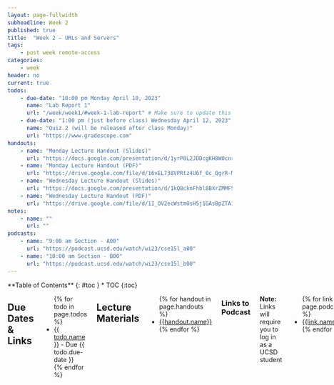 ```yaml
---
layout: page-fullwidth
subheadline: Week 2
published: true
title:  "Week 2 – URLs and Servers"
tags:
    - post week remote-access
categories:
    - week
header: no
current: true
todos:
    - due-date: "10:00 pm Monday April 10, 2023"
      name: "Lab Report 1"
      url: "/week/week1/#week-1-lab-report" # Make sure to update this link if its not on right page
    - due-date: "1:00 pm (just before class) Wednesday April 12, 2023"
      name: "Quiz 2 (will be released after class Monday)"
      url: "https://www.gradescope.com"
handouts:
    - name: "Monday Lecture Handout (Slides)"
      url: "https://docs.google.com/presentation/d/1yrP0L2JDDcgKH8WOcnrLd7Y726rjt4st/edit?usp=sharing&ouid=117353430475660375516&rtpof=true&sd=true"
    - name: "Monday Lecture Handout (PDF)"
      url: "https://drive.google.com/file/d/16vEL738VPRtz4U6f_0c_QgrR-MSxilRW/view?usp=sharing"
    - name: "Wednesday Lecture Handout (Slides)"
      url: "https://docs.google.com/presentation/d/1kQ8cknFhbl8BXrZMMF5YdrFnpLznOq4B/edit?usp=sharing&ouid=117353430475660375516&rtpof=true&sd=true"
    - name: "Wednesday Lecture Handout (PDF)"
      url: "https://drive.google.com/file/d/1I_OV2ecWstm0sH5j1GAsBpZTA1vHKrI9/view?usp=share_link"
notes:
    - name: ""
      url: ""
podcasts:
    - name: "9:00 am Section - A00"
      url: "https://podcast.ucsd.edu/watch/wi23/cse15l_a00"
    - name: "10:00 am Section - B00"
      url: "https://podcast.ucsd.edu/watch/wi23/cse15l_b00"
---
```


<div class="row">
<div class="medium-4 medium-push-8 columns" markdown="1">
<div class="panel radius fixed-toc"  data-options="sticky_on:large" markdown="1">
**Table of Contents**
{: #toc }
*  TOC
{:toc}
</div>
</div><!-- /.medium-4.columns -->

<div class="medium-8 medium-pull-4 columns" markdown="1">

## Due Dates & Links

<ul>
{% for todo in page.todos %}
<li><a href="{{ todo.url }}">{{ todo.name }}</a> - Due {{ todo.due-date }}</li>
{% endfor %}
</ul>

## Lecture Materials
<ul>
{% for handout in page.handouts %}
<li><a href="{{handout.url}}">{{handout.name}}</a></li>
{% endfor %}
</ul>

<!-- ### In-class notes
{% for note in page.notes %}
<a href="{{ note.url }}">{{ note.name }}</a>
<iframe src="{{ note.url }}/preview" width="640" height="480" allow="autoplay"></iframe>
{% endfor %} -->

### Links to Podcast
**Note:** Links will require you to log in as a UCSD student
<ul>
{% for link in page.podcasts %} 
<li><a href="{{link.url}}">{{link.name}}</a></li>
{% endfor %}
</ul>

## Lab Tasks

As usual, you can read ahead and are encouraged to prepare! Keep in mind that
the lab isn't guaranteed to be final until the day of the lab, and a lot of the
exercises are collaborative, so you can't truly “finish it ahead of time”.
    
Today we'll use some of what we learned about URLS to create a **web server**.
    
### Meet Your New Group!

We have assigned you into groups that you will collaborate in for the rest of the
quarter. When you arrive at your lab, see the screen at the front of the room to
find your assigned seat.

**Write down in notes** – In your groups, share, and note in the running notes
document (discussion leaders, you answer these as well!):

- How you'd like people to refer to you (pronounce your name/nickname, pronouns
like he/her/they, etc)
- Your major
- One of:
    - A UCSD student organization you're a member of or interested in
    - Your favorite place you've found on campus so far
    - A useful campus shortcut or trick you know
- Your answer to the following question. Discuss why you chose that answer. ![Image](../../images/owls.png)

### Getting Set Up

#### Downloading Java JDK
If you don't have Java already installed, (CSE 12 students most likely already have) go ahead and download
the latest Java JDK version from this [Oracle](https://www.oracle.com/java/technologies/downloads/) link.
Download the version that has "Installer" in the file name for your specific device (Linux, macOS, Windows).

#### Cloning with Github Desktop

There are many ways to download the code from your repository and upload
changes. We will use [Github Desktop](https://desktop.github.com/) to do this
today, and see other options in the future. Even if you have some other
preferred way to do this that you've used before, please do follow the tutorial!
You may learn something new and useful.

Download the [Desktop Client](https://desktop.github.com/) for Github. Install
it, and log in with your Github account. The startup page should look something
like this:

![](/images/github-desktop.png)

Then, you can get the code from your repository in one of several ways:

- On the repository page, there is a `<> Code` button; you can click on that and
choose “Open with Github Desktop”
- From Github Desktop, you can choose “Clone a Repository from the Internet” and
then choose your repository

To test it out, try cloning your lab reports repository. You'll see a message
about cloning, and then see this page:

![](/images/github-after-clone.png)

One thing that I often find a little surprising about this page is that it
doesn't list any files – `index.md` is nowhere to be found here! This is because
Github Desktop (and the underlying tool, `git`) are all about tracking and
recording _changes_; we won't see much in this interface until we make some
edits or create some new files.

Later in the lab, you'll clone another repository and work with it a bit, so
you'll see how this works.

### The `URLHandler` Interface

There's a lot that web servers can do. We will start with a small fragment of
their behavior that is enough to do interesting work. For now we'll focus on
programs that take a URL as input and respond with the text of a web page. We'll
call the part of the program that does this processing a `URLHandler`:

```
interface URLHandler {
  String processRequest(URI uri);
}
```

We'll also use a class that takes a `URLHandler` and starts up the server that
listens for incoming connections.

```
class Server {
  static void start(int port, URLHandler handler) { ... }
}
```

(Note that it says `URI`, not `URL`. There isn't a meaningful difference between
these concepts for our purposes, and all the URIs we work with are also URLs.
Java has [good documentation on
URI](https://docs.oracle.com/javase/8/docs/api/java/net/URI.html). We'll discuss
what a `port` is below.).

We've provided an implementation of a web server that works with this interface here:

[https://github.com/ucsd-cse15l-f22/wavelet](https://github.com/ucsd-cse15l-f22/wavelet)

Everyone in your group should make a **fork** of this repository.

The fork button is on the upper right:

![](/images/fork-button.png)

This makes a copy of the repository on in your Github account. Then, clone the
repository that you forked (not the original!) using Github Desktop, and open it
in Visual Studio Code.

There are two files in this repository:

- `Server.java` – we wrote this and you can treat it as a “black box”, without
understanding its details for today. Of course, you're welcome to read it and
ask questions about it, but we might defer your questions to Edstem, office
hours, or later to focus on the work specific to this lab.
- `NumberServer.java` – this is a program with a `main` method that creates a
`URLHandler` that manages a single number, and uses `Server.java` to start a web
server using that handler.

Read through the code in `NumberServer.java`. Discuss with your partner what you think each line or code block does. 

**Write down in notes** - What questions do you and your partner still have? It’s OK to have open questions at this point! Many will be resolved by the next few sections.

### Building and Running the Server

You can build and run the server on your local computer using these two
commands, from the working directory of the clone of the repository. It should
look like this when it works:

```
⤇ javac Server.java NumberServer.java 
⤇ java NumberServer 4000
Server Started! Visit http://localhost:4000
```

Then, in a browser on your computer, open
[http://localhost:4000](http://localhost:4000). You should see something that
looks like this:

![localhost_4000](/images/localhost_4000.png)

There are a few definitions worth discussing here:

- **Ports**: The `4000` above identifies a specific _port_ that the web server
runs on. This is an extra part of a URL that's often used in development; `4000`
isn't special and you could pick others – you're welcome to try a few in the
thousands; it won't break anything.  Sites on the public web actually use a port
as well, either
[`80`](https://en.wikipedia.org/wiki/Hypertext_Transfer_Protocol_) or
[`443`](https://en.wikipedia.org/wiki/HTTPS), but your browser hides it from you
because it's the default. You're welcome to read about these details, but they
aren't necessary to learn the relevant stuff in this lab.

- **Localhost**: The `localhost` domain refers to _the computer you're on_. So
rather than going out over the internet to send the URL to a particular domain
somewhere else, this page is being handled by the running Java program on your
computer, which we say is “listening” on localhost at port 4000. That work is
what's done in `Server.java` and by Java's `HTTPServer` library.

It's also worth pointing out that the terminal will just sit there without
letting you type more commands while the server is running: it is in an infinite
loop waiting for the next URL request to come in! You can stop the server by
pressing `Ctrl-c` (this works for any terminal command that's in an infinite
loop).

Try out URLs with paths and queries on the running server as described in
`NumberServer.java`. Based on the code, what paths and query combinations do you
think will have interesting effects? Try them out!

Try editing line 11 of `NumberServer.java` to include your name before the number is displayed. Example output: ``` [Your Name]’s number: 3 ```

Because we’ve made a new change to our server, we need to restart the server for those changes to be displayed on the web browser. 
To stop the server, press `Ctrl-C`, then restart the server by running the same commands as earlier that we used to start it (`javac` and `java` commands). 

In order for these changes to appear on GitHub, we need to **commit** and **push** them. Open your GitHub Desktop window, and it should show that you have made a change in the `wavelet` respository as seen in the image below. Click the button shown at the bottom left that says `Commit to master`.

![commit_github_desktop](/images/commit-github-desktop.png)

Next, for the changes to actually appear on GitHub, you need to **push** them. GitHub Desktop should now display a new screen. Click the `Push origin` button displayed in the screenshot below.

![push_github_desktop](/images/push-github-desktop.png)

Now your changes to this repository should be visible in GitHub!

**Write down in notes** – show a screenshot of trying each of the paths that
provide a response based on your reading of `NumberServer.java`. There should be
4: the root path, one for incrementing, one for adding by a specific count, and
one that shows an error.

### Run the Server on a Remote Computer

Next, log into your course account on `ieng6`. Then run this command:

```
git clone <your-repository-url-for-your-fork>
```

Feel free to ask your lab tutor for help doing this, and
there might even be strategies that you can find as a group that make it easier
to get the code onto the server! However you do it, make note of how you copied,
built, and ran the code. (**HINT:** Take a look at some of the commands shown in this week's lecture material for tips on how to copy files over.)

Now, run your web server on `ieng6` using the same `java` and `javac` commands that you used to run it on your local machine. Note that there are only 3 ieng6 computers (you'll see that you've connected to
`ieng6-201`, `ieng6-202`, or `ieng6-203` in the prompt), which presents a
problem – each one only has one port `4000`. If multiple people try to use the
same port at the same time on the same computer, there will be an error:

```
[cs15lwi23@ieng6-202]:wavelet:123$ java NumberServer 4000
Exception in thread "main" java.net.BindException: Address already in use
        at sun.nio.ch.Net.bind0(Native Method)
        at sun.nio.ch.Net.bind(Net.java:461)
        at sun.nio.ch.Net.bind(Net.java:453)
```
{: .remote}

So you can't *all* use port `4000`. If you want something unique for this lab
you can use `6000` + the number of the machine you're sitting in front of if in
room B260, and `7000` + that number if in room B270. Or experiment!

The cool thing about running it on these computers is you can access it from
other computers! After starting the server, you can load your web page from
other places! For example, if you're on `ieng6-201.ucsd.edu` running on port
1234, you can open `http://ieng6-201.ucsd.edu:1234` from another computer in the
lab or your laptop to see the output of the running server (this only works from
the UCSD network, so that means you'd need to be on the UCSD-Protected network).
Neat – you've deployed a web server!

**Write down in notes** - Take some screenshots of loading your web server running
on `ieng6`, and the commands you used to copy it over and run it. Did people
have different strategies?

**Write down in notes** - Team up with another member of your group that you haven't worked with yet.
Get their server URL and port number, and access their number server on
***your*** computer (**HINT**: You may want to share the URL and port number on
your group's Google Doc). Take a screenshot of ***your*** computer loading a webpage of
***their*** server, which should show the current number and their
name. Was their web server running on the same `ieng6` machine as yours? The same port?
<!-- Joe's answer: It’s stored on the heap as a field in a NumberServer object in the a Java process owned by cs15lwi23zz running on ieng6-201. -->

**Write down in notes** – If you have multiple browsers on different computers
all incrementing the number on one web server, do they all see one anothers'
increments? As accurately as possible, describe where the number is stored.

**Write down in notes** - Brainstorm a little bit. Now that you have the ability
to make a web server, what are some ideas for other applications you could
create? Think about things you could plausibly build with your knowledge of Java
plus this server interface.  What else might you need to go further?

### Accessing URLs from the Command Line with `curl`

A web browser isn't the only way to access web pages. There are also commands
that can be used to access URLs. One of these commands is called `curl`. You
can use it like this:

```
curl https://raw.githubusercontent.com/ucsd-cse15l-w23/WhereAmI/main/WhereAmI.java
```

You could visit that URL in a web browser (to see some Java code from class),
_or_ run the `curl` command from the command line with the URL as an argument.
By default `curl` prints out what it accesses to the terminal.

You can also use `curl` to load the URLs for the server! It has the same
restrictions on access as whatever computer you're running it from. So that
means from the terminal on your local computer, a `curl` command would load
`ieng6-20x` URLs if you're connected to `UCSD-Protected`. But you can also log
into an `ieng6` server from your terminal and run `curl` from there, and use
that method to test your web server even if your laptop isn't on
`UCSD-Protected`. Try both things – using `curl` from your computer's local
terminal and from one logged into ieng6 to access your server.

Keep in mind this might mean you need to open _two_ terminals, one to start the
server and one to load the URL.

**Write down in notes**. Take a screenshot of two terminals, side-by-side, one
running the server and one loading a URL it serves via `curl`.


### Make the Simplest “Search Engine”

Make a new file called `SearchEngine.java`. In it, implement a web server (like
`NumberServer.java`) that tracks a list of strings. It should support a path for
_adding_ a new string to the list, and a path for _querying_ the list of strings
and returning a list of all strings that have a given substring.

Examples of paths/queries:

```
/add?s=anewstringtoadd

/add?s=pineapple

/add?s=apple

/search?s=app
(would return pineapple and apple)
```

Discuss with your partner how you plan to add a new string to the list, query for it, and return a list of all strings with the given substring (as described above).

When you've implemented this (and even if you don't finish), push a copy of your
new server to your Github repository; we will use it and improve on it in future
labs.

**Write down in notes** – When you have something you want to share for your
search server, share the machine and port with others and try out one another's
servers! Can you have one person add some words that another person searches
for? As accurately as possible, describe where each list of strings is stored.


</div>
